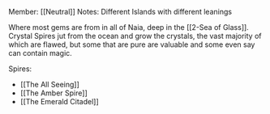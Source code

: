 Member: [[Neutral]]
Notes: Different Islands with different leanings

Where most gems are from in all of Naia, deep in the [[2-Sea of Glass]].  Crystal Spires jut from the ocean and grow the crystals, the vast majority of which are flawed, but some that are pure are valuable and some even say can contain magic.

Spires:
- [[The All Seeing]]
- [[The Amber Spire]]
- [[The Emerald Citadel]]
